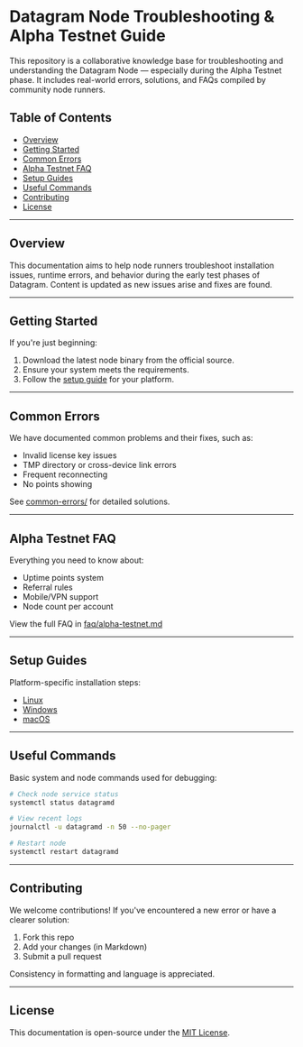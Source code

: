 # Datagram Node Troubleshooting & Alpha Testnet Guide

This repository is a collaborative knowledge base for troubleshooting and understanding the Datagram Node — especially during the Alpha Testnet phase. It includes real-world errors, solutions, and FAQs compiled by community node runners.

## Table of Contents

- [Overview](#overview)
- [Getting Started](#getting-started)
- [Common Errors](#common-errors)
- [Alpha Testnet FAQ](#alpha-testnet-faq)
- [Setup Guides](#setup-guides)
- [Useful Commands](#useful-commands)
- [Contributing](#contributing)
- [License](#license)

---

## Overview

This documentation aims to help node runners troubleshoot installation issues, runtime errors, and behavior during the early test phases of Datagram. Content is updated as new issues arise and fixes are found.

---

## Getting Started

If you're just beginning:
1. Download the latest node binary from the official source.
2. Ensure your system meets the requirements.
3. Follow the [setup guide](setup-guide/linux.md) for your platform.

---

## Common Errors

We have documented common problems and their fixes, such as:
- Invalid license key issues
- TMP directory or cross-device link errors
- Frequent reconnecting
- No points showing

See [common-errors/](common-errors/) for detailed solutions.

---

## Alpha Testnet FAQ

Everything you need to know about:
- Uptime points system
- Referral rules
- Mobile/VPN support
- Node count per account

View the full FAQ in [faq/alpha-testnet.md](faq/alpha-testnet.md)

---

## Setup Guides

Platform-specific installation steps:

- [Linux](setup-guide/linux.md)
- [Windows](setup-guide/windows.md)
- [macOS](setup-guide/mac.md) 

---

## Useful Commands

Basic system and node commands used for debugging:

```bash
# Check node service status
systemctl status datagramd

# View recent logs
journalctl -u datagramd -n 50 --no-pager

# Restart node
systemctl restart datagramd
```

---

## Contributing

We welcome contributions! If you've encountered a new error or have a clearer solution:

1. Fork this repo
2. Add your changes (in Markdown)
3. Submit a pull request

Consistency in formatting and language is appreciated.

---

## License

This documentation is open-source under the [MIT License](LICENSE).



